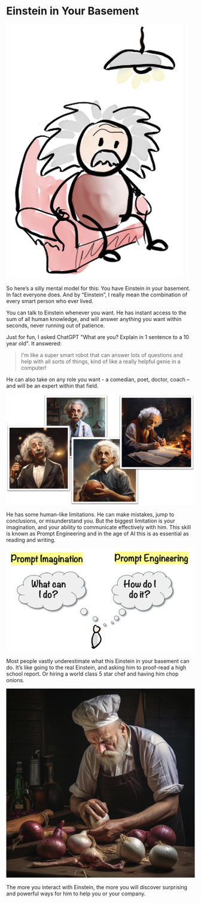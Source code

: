 # Einstein in Your Basement

![](.gitbook/assets/020-einstein-basement.png)

So here’s a silly mental model for this: You have Einstein in your basement. In fact everyone does. And by “Einstein”, I really mean the combination of every smart person who ever lived.

You can talk to Einstein whenever you want. He has instant access to the sum of all human knowledge, and will answer anything you want within seconds, never running out of patience.

Just for fun, I asked ChatGPT "What are you? Explain in 1 sentence to a 10 year old". It answered:

> I'm like a super smart robot that can answer lots of questions and help with all sorts of things, kind of like a really helpful genie in a computer!

He can also take on any role you want - a comedian, poet, doctor, coach – and will be an expert within that field.

![](.gitbook/assets/020-roles.png)

He has some human-like limitations. He can make mistakes, jump to conclusions, or misunderstand you. But the biggest limitation is your imagination, and your ability to communicate effectively with him. This skill is known as Prompt Engineering and in the age of AI this is as essential as reading and writing.

![](.gitbook/assets/020-prompt-imagination-engineering.png)

Most people vastly underestimate what this Einstein in your basement can do. It’s like going to the real Einstein, and asking him to proof-read a high school report. Or hiring a world class 5 star chef and having him chop onions.

![](.gitbook/assets/020-chef.png)

The more you interact with Einstein, the more you will discover surprising and powerful ways for him to help you or your company.

